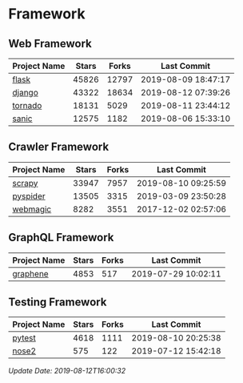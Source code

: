 # Framework

## Web Framework

| Project Name | Stars | Forks | Last Commit |
| ------------ | ----- | ----- | ----------- |
| [flask](https://github.com/pallets/flask) | 45826 | 12797 | 2019-08-09 18:47:17 |
| [django](https://github.com/django/django) | 43322 | 18634 | 2019-08-12 07:39:26 |
| [tornado](https://github.com/tornadoweb/tornado) | 18131 | 5029 | 2019-08-11 23:44:12 |
| [sanic](https://github.com/huge-success/sanic) | 12575 | 1182 | 2019-08-06 15:33:10 |

## Crawler Framework

| Project Name | Stars | Forks | Last Commit |
| ------------ | ----- | ----- | ----------- |
| [scrapy](https://github.com/scrapy/scrapy) | 33947 | 7957 | 2019-08-10 09:25:59 |
| [pyspider](https://github.com/binux/pyspider) | 13505 | 3315 | 2019-03-09 23:50:28 |
| [webmagic](https://github.com/code4craft/webmagic) | 8282 | 3551 | 2017-12-02 02:57:06 |

## GraphQL Framework

| Project Name | Stars | Forks | Last Commit |
| ------------ | ----- | ----- | ----------- |
| [graphene](https://github.com/graphql-python/graphene) | 4853 | 517 | 2019-07-29 10:02:11 |

## Testing Framework

| Project Name | Stars | Forks | Last Commit |
| ------------ | ----- | ----- | ----------- |
| [pytest](https://github.com/pytest-dev/pytest) | 4618 | 1111 | 2019-08-10 20:25:38 |
| [nose2](https://github.com/nose-devs/nose2) | 575 | 122 | 2019-07-12 15:42:18 |

*Update Date: 2019-08-12T16:00:32*